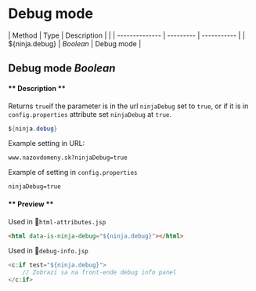 # Debug mode

| Method | Type | Description | | | -------------- | --------- | ----------- | | ${ninja.debug} | *Boolean* | Debug mode |

## Debug mode *Boolean*

<!-- tabs:start -->

#### \*\* Description \*\*

Returns `true`if the parameter is in the url `ninjaDebug` set to `true`, or if it is in `config.properties` attribute set `ninjaDebug` at `true`.

```java
${ninja.debug}
```

Example setting in URL:

```url
www.nazovdomeny.sk?ninjaDebug=true
```

Example of setting in `config.properties`

```properties
ninjaDebug=true
```

#### \*\* Preview \*\*

Used in :ghost:<code>html-attributes.jsp</code>

```html
<html data-is-ninja-debug="${ninja.debug}"></html>
```

Used in :ghost:<code>debug-info.jsp</code>

```java
<c:if test="${ninja.debug}">
    // Zobrazí sa na front-ende debug info panel
</c:if>
```

<!-- tabs:end -->
